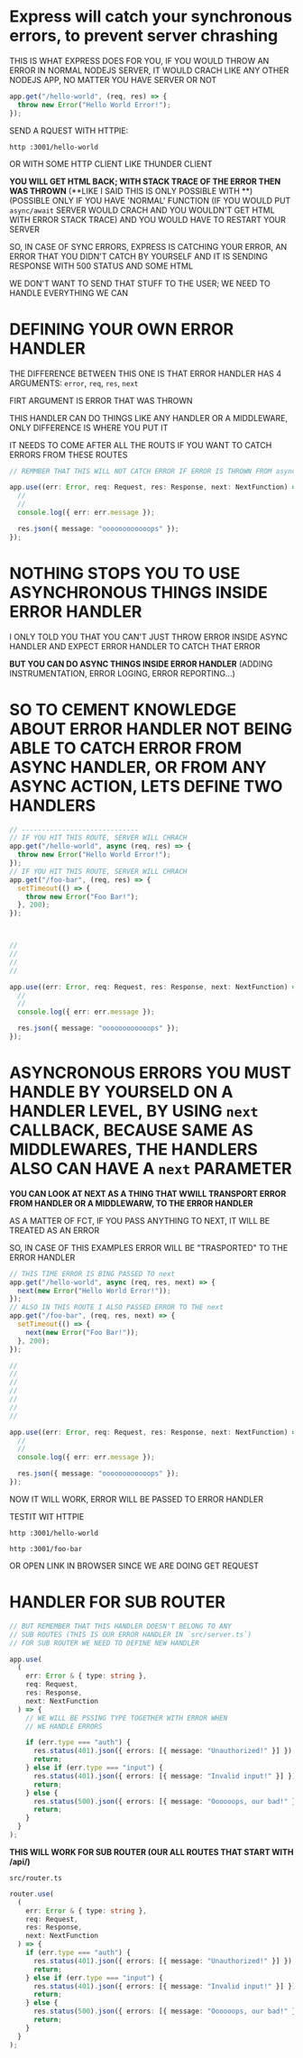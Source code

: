 # Express will catch your synchronous errors, to prevent server chrashing

THIS IS WHAT EXPRESS DOES FOR YOU, IF YOU WOULD THROW AN ERROR IN NORMAL NODEJS SERVER, IT WOULD CRACH LIKE ANY OTHER NODEJS APP, NO MATTER YOU HAVE SERVER OR NOT

```ts
app.get("/hello-world", (req, res) => {
  throw new Error("Hello World Error!");
});
```

SEND A RQUEST WITH HTTPIE:

```
http :3001/hello-world
```

OR WITH SOME HTTP CLIENT LIKE THUNDER CLIENT

**YOU WILL GET HTML BACK; WITH STACK TRACE OF THE ERROR THEN WAS THROWN** (**LIKE I SAID THIS IS ONLY POSSIBLE WITH **)
(POSSIBLE ONLY IF YOU HAVE 'NORMAL' FUNCTION (IF YOU WOULD PUT `async/await` SERVER WOULD CRACH AND YOU WOULDN'T GET HTML WITH ERROR STACK TRACE) AND YOU WOULD HAVE TO RESTART YOUR SERVER

SO, IN CASE OF SYNC ERRORS, EXPRESS IS CATCHING YOUR ERROR, AN ERROR THAT YOU DIDN'T CATCH BY YOURSELF AND IT IS SENDING RESPONSE WITH 500 STATUS AND SOME HTML

WE DON'T WANT TO SEND THAT STUFF TO THE USER; WE NEED TO HANDLE EVERYTHING WE CAN

# DEFINING YOUR OWN ERROR HANDLER

THE DIFFERENCE BETWEEN THIS ONE IS THAT ERROR HANDLER HAS 4 ARGUMENTS: `error`, `req`, `res`, `next`

FIRT ARGUMENT IS ERROR THAT WAS THROWN

THIS HANDLER CAN DO THINGS LIKE ANY HANDLER OR A MIDDLEWARE, ONLY DIFFERENCE IS WHERE YOU PUT IT

IT NEEDS TO COME AFTER ALL THE ROUTS IF YOU WANT TO CATCH ERRORS FROM THESE ROUTES

```ts
// REMMBER THAT THIS WILL NOT CATCH ERROR IF ERROR IS THROWN FROM async

app.use((err: Error, req: Request, res: Response, next: NextFunction) => {
  //
  //
  console.log({ err: err.message });

  res.json({ message: "oooooooooooops" });
});
```


# NOTHING STOPS YOU TO USE ASYNCHRONOUS THINGS INSIDE ERROR HANDLER

I ONLY TOLD YOU THAT YOU CAN'T JUST THROW ERROR INSIDE ASYNC HANDLER AND EXPECT ERROR HANDLER TO CATCH THAT ERROR

**BUT YOU CAN DO ASYNC THINGS INSIDE ERROR HANDLER** (ADDING INSTRUMENTATION, ERROR LOGING, ERROR REPORTING...)

# SO TO CEMENT KNOWLEDGE ABOUT ERROR HANDLER NOT BEING ABLE TO CATCH ERROR FROM ASYNC HANDLER, OR FROM ANY ASYNC ACTION, LETS DEFINE TWO HANDLERS

```ts
// -----------------------------
// IF YOU HIT THIS ROUTE, SERVER WILL CHRACH
app.get("/hello-world", async (req, res) => {
  throw new Error("Hello World Error!");
});
// IF YOU HIT THIS ROUTE, SERVER WILL CHRACH
app.get("/foo-bar", (req, res) => {
  setTimeout(() => {
    throw new Error("Foo Bar!");
  }, 200);
});



// 
// 
// 
// 

app.use((err: Error, req: Request, res: Response, next: NextFunction) => {
  //
  //
  console.log({ err: err.message });

  res.json({ message: "oooooooooooops" });
});
```

# ASYNCRONOUS ERRORS YOU MUST HANDLE BY YOURSELD ON A HANDLER LEVEL, BY USING `next` CALLBACK, BECAUSE SAME AS MIDDLEWARES, THE HANDLERS ALSO CAN HAVE A `next` PARAMETER

**YOU CAN LOOK AT NEXT AS A THING THAT WWILL TRANSPORT ERROR FROM HANDLER OR A MIDDLEWARW, TO THE ERROR HANDLER**

AS A MATTER OF FCT, IF YOU PASS ANYTHING TO NEXT, IT WILL BE TREATED AS AN ERROR

SO, IN CASE OF THIS EXAMPLES ERROR WILL BE "TRASPORTED" TO THE ERROR HANDLER

```ts
// THIS TIME ERROR IS BING PASSED TO next
app.get("/hello-world", async (req, res, next) => {
  next(new Error("Hello World Error!"));
});
// ALSO IN THIS ROUTE I ALSO PASSED ERROR TO THE next
app.get("/foo-bar", (req, res, next) => {
  setTimeout(() => {
    next(new Error("Foo Bar!"));
  }, 200);
});

// 
// 
// 
// 
// 
// 
// 

app.use((err: Error, req: Request, res: Response, next: NextFunction) => {
  //
  //
  console.log({ err: err.message });

  res.json({ message: "oooooooooooops" });
});
```

NOW IT WILL WORK, ERROR WILL BE PASSED TO ERROR HANDLER

TESTIT WIT HTTPIE

```
http :3001/hello-world
```

```
http :3001/foo-bar 
```

OR OPEN LINK IN BROWSER SINCE WE ARE DOING GET REQUEST

# HANDLER FOR SUB ROUTER

```ts
// BUT REMEMBER THAT THIS HANDLER DOESN'T BELONG TO ANY
// SUB ROUTES (THIS IS OUR ERROR HANDLER IN `src/server.ts`)
// FOR SUB ROUTER WE NEED TO DEFINE NEW HANDLER

app.use(
  (
    err: Error & { type: string },
    req: Request,
    res: Response,
    next: NextFunction
  ) => {
    // WE WILL BE PSSING TYPE TOGETHER WITH ERROR WHEN
    // WE HANDLE ERRORS

    if (err.type === "auth") {
      res.status(401).json({ errors: [{ message: "Unauthorized!" }] });
      return;
    } else if (err.type === "input") {
      res.status(401).json({ errors: [{ message: "Invalid input!" }] });
      return;
    } else {
      res.status(500).json({ errors: [{ message: "Oooooops, our bad!" }] });
      return;
    }
  }
);
```

**THIS WILL WORK FOR SUB ROUTER (OUR ALL ROUTES THAT START WITH /api/)**

```
src/router.ts
```

```ts
router.use(
  (
    err: Error & { type: string },
    req: Request,
    res: Response,
    next: NextFunction
  ) => {
    if (err.type === "auth") {
      res.status(401).json({ errors: [{ message: "Unauthorized!" }] });
      return;
    } else if (err.type === "input") {
      res.status(401).json({ errors: [{ message: "Invalid input!" }] });
      return;
    } else {
      res.status(500).json({ errors: [{ message: "Oooooops, our bad!" }] });
      return;
    }
  }
);

```
